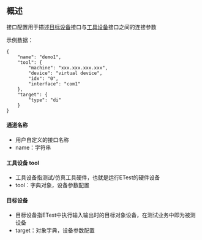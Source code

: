
## 概述
接口配置用于描述[目标设备](#_2)接口与[工具设备](#_3)接口之间的连接参数

示例数据：

    {
        "name": "demo1",
        "tool": {
            "machine": "xxx.xxx.xxx.xxx",
            "device": "virtual device",
            "idx": "0",
            "interface": "com1"
        },
        "target": {
            "type": "di"
        }
    }

#### 通道名称
- 用户自定义的接口名称
- name：字符串

#### 工具设备 tool
- 工具设备指测试/仿真工具硬件，也就是运行ETest的硬件设备
- tool：字典对象，设备参数配置

#### 目标设备
- 目标设备指ETest中执行输入输出时的目标对象设备，在测试业务中即为被测设备
- target：对象字典，设备参数配置
